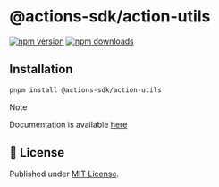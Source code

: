 # @actions-sdk/action-utils

[![npm version][npm-version-src]][npm-version-href]
[![npm downloads][npm-downloads-src]][npm-downloads-href]


## Installation

```bash
pnpm install @actions-sdk/action-utils
```

> [!NOTE]
> Documentation is available [here](https://actions-kit.pages.dev)

## 📄 License

Published under [MIT License](./LICENSE).

[npm-version-src]: https://img.shields.io/npm/v/@actions-sdk/action-utils?style=flat&colorA=18181B&colorB=4169E1
[npm-version-href]: https://npmjs.com/package/@actions-sdk/action-utils
[npm-downloads-src]: https://img.shields.io/npm/dm/@actions-sdk/action-utils?style=flat&colorA=18181B&colorB=4169E1
[npm-downloads-href]: https://npmjs.com/package/@actions-sdk/action-utils
